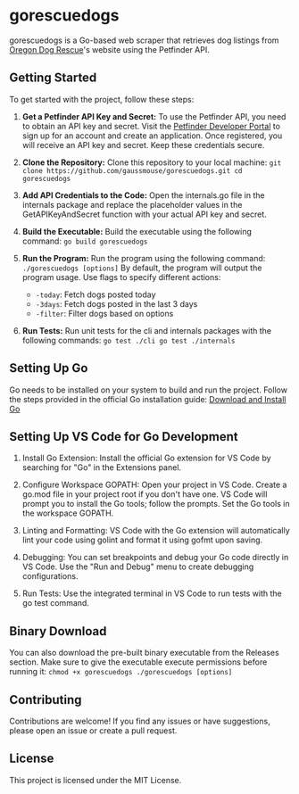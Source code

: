 # gorescuedogs
gorescuedogs is a Go-based web scraper that retrieves dog listings from [Oregon Dog Rescue](https://www.oregondogrescue.org/)'s website using the Petfinder API.

## Getting Started

To get started with the project, follow these steps:

1. **Get a Petfinder API Key and Secret:**
    To use the Petfinder API, you need to obtain an API key and secret. Visit the [Petfinder Developer Portal](https://www.petfinder.com/developers/) to sign up for an account and create an application. Once registered, you will receive an API key and secret. Keep these credentials secure.

2. **Clone the Repository:**
    Clone this repository to your local machine:
        ```
        git clone https://github.com/gaussmouse/gorescuedogs.git
        cd gorescuedogs
        ```
3. **Add API Credentials to the Code:**
    Open the internals.go file in the internals package and replace the placeholder values in the GetAPIKeyAndSecret function with your actual API key and secret.

4. **Build the Executable:**
    Build the executable using the following command:
        `go build gorescuedogs`

5. **Run the Program:**
    Run the program using the following command:
        `./gorescuedogs [options]`
    By default, the program will output the program usage. 
    Use flags to specify different actions:
    - `-today`: Fetch dogs posted today
    - `-3days`: Fetch dogs posted in the last 3 days
    - `-filter`: Filter dogs based on options

6. **Run Tests:**
    Run unit tests for the cli and internals packages with the following commands:
        ```
        go test ./cli
        go test ./internals
        ```

## Setting Up Go
Go needs to be installed on your system to build and run the project. Follow the steps provided in the official Go installation guide: [Download and Install Go](https://go.dev/doc/install)

## Setting Up VS Code for Go Development
1. Install Go Extension: Install the official Go extension for VS Code by searching for "Go" in the Extensions panel.

2. Configure Workspace GOPATH: Open your project in VS Code. Create a go.mod file in your project root if you don't have one. VS Code will prompt you to install the Go tools; follow the prompts. Set the Go tools in the workspace GOPATH.

3. Linting and Formatting: VS Code with the Go extension will automatically lint your code using golint and format it using gofmt upon saving.

4. Debugging: You can set breakpoints and debug your Go code directly in VS Code. Use the "Run and Debug" menu to create debugging configurations.

5. Run Tests: Use the integrated terminal in VS Code to run tests with the go test command.

## Binary Download
You can also download the pre-built binary executable from the Releases section. Make sure to give the executable execute permissions before running it:
    ```
    chmod +x gorescuedogs
    ./gorescuedogs [options]
    ```

## Contributing
Contributions are welcome! If you find any issues or have suggestions, please open an issue or create a pull request.

## License
This project is licensed under the MIT License.
